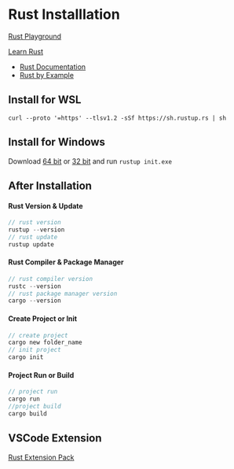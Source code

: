 # Rust Installlation
[Rust Playground](https://play.rust-lang.org/)

[Learn Rust](https://www.rust-lang.org/learn)
- [Rust Documentation](https://doc.rust-lang.org/book/)
- [Rust by Example](https://doc.rust-lang.org/stable/rust-by-example/)
## Install for WSL

````shell
curl --proto '=https' --tlsv1.2 -sSf https://sh.rustup.rs | sh
````

## Install for Windows
Download [64 bit](https://static.rust-lang.org/rustup/dist/x86_64-pc-windows-msvc/rustup-init.exe) or [32 bit](https://static.rust-lang.org/rustup/dist/i686-pc-windows-msvc/rustup-init.exe) and run `rustup init.exe`
## After Installation
#### Rust Version & Update
````rust
// rust version
rustup --version
// rust update
rustup update
````

#### Rust Compiler & Package Manager
````rust
// rust compiler version
rustc --version
// rust package manager version
cargo --version
````

#### Create Project or Init
````rust
// create project
cargo new folder_name
// init project
cargo init
````

#### Project Run or Build
````rust
// project run
cargo run
//project build
cargo build
````

## VSCode Extension
[Rust Extension Pack](https://marketplace.visualstudio.com/items?itemName=swellaby.rust-pack)
